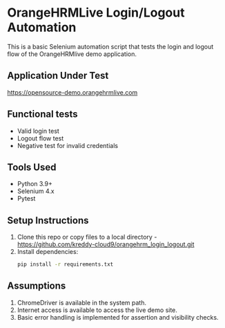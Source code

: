 # OrangeHRMLive Login/Logout Automation
This is a basic Selenium automation script that tests the login and logout flow of the OrangeHRMlive demo application.

## Application Under Test
https://opensource-demo.orangehrmlive.com

## Functional tests
- Valid login test
- Logout flow test
- Negative test for invalid credentials

## Tools Used
- Python 3.9+
- Selenium 4.x
- Pytest

## Setup Instructions
1. Clone this repo or copy files to a local directory - https://github.com/kreddy-cloud9/orangehrm_login_logout.git
2. Install dependencies:
   ```bash
   pip install -r requirements.txt

## Assumptions
1. ChromeDriver is available in the system path.
2. Internet access is available to access the live demo site.
3. Basic error handling is implemented for assertion and visibility checks.
